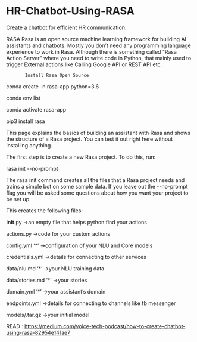 # HR-Chatbot-Using-RASA
Create a chatbot for efficient HR communication.

RASA
Rasa is an open source machine learning framework for building AI assistants and chatbots. Mostly you don’t need any programming language experience to work in Rasa. Although there is something called “Rasa Action Server” where you need to write code in Python, that mainly used to trigger External actions like Calling Google API or REST API etc.


           Install Rasa Open Source
conda create -n rasa-app python=3.6

conda env list

conda activate rasa-app

pip3 install rasa

This page explains the basics of building an assistant with Rasa and shows the structure of a Rasa project. You can test it out right here without installing anything.

     
The first step is to create a new Rasa project. To do this, run:

rasa init --no-prompt

The rasa init command creates all the files that a Rasa project needs and trains a simple bot on some sample data. If you leave out the --no-prompt flag you will be asked some questions about how you want your project to be set up.

This creates the following files:

__init__.py →an empty file that helps python find your actions

actions.py →code for your custom actions

config.yml ‘*’ →configuration of your NLU and Core models

credentials.yml →details for connecting to other services

data/nlu.md ‘*’ →your NLU training data

data/stories.md ‘*’ →your stories

domain.yml ‘*’ →your assistant’s domain

endpoints.yml →details for connecting to channels like fb messenger

models/<timestamp>.tar.gz →your initial model

READ : https://medium.com/voice-tech-podcast/how-to-create-chatbot-using-rasa-82954e141ae7
